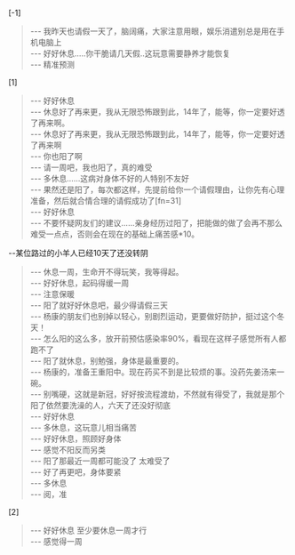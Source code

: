 
[-1] 
>--- 我昨天也请假一天了，脑阔痛，大家注意用眼，娱乐消遣别总是用在手机电脑上<br>
>--- 好好休息.....你干脆请几天假..这玩意需要静养才能恢复<br>
>--- 精准预测<br>

[1] 
>--- 好好休息<br>
>--- 休息好了再来更，我从无限恐怖跟到此，14年了，能等，你一定要好透了再来啊。<br>
>--- 休息好了再来更，我从无限恐怖跟到此，14年了，能等，你一定要好透了再来啊<br>
>--- 你也阳了啊<br>
>--- 请一周吧，我也阳了，真的难受<br>
>--- 多休息……这病对身体不好的人特别不友好<br>
>--- 果然还是阳了，每次都这样，先提前给你一个请假理由，让你先有心理准备，然后就合情合理的请假成功了[fn=31]<br>
>--- 好好休息<br>
>--- 不要怀疑网友们的建议……亲身经历过阳了，把能做的做了会再不那么难受一点点，否则会在现在的基础上痛苦感*10。   

--某位路过的小羊人已经10天了还没转阴<br>
>--- 休息一周，生命开不得玩笑，我等得起。<br>
>--- 好好休息，起码得缓一周<br>
>--- 注意保暖<br>
>--- 阳了就好好休息吧，最少得请假三天<br>
>--- 杨康的朋友们也别掉以轻心，别剧烈运动，更要做好防护，挺过这个冬天！<br>
>--- 怎么阳的这么多，放开前预估感染率90%，看现在这样子感觉所有人都跑不了<br>
>--- 阳了就休息，别勉强，身体是最重要的。<br>
>--- 杨康的，准备王重阳中。现在药买不到是比较烦的事。没药先姜汤来一碗。<br>
>--- 别嘴硬，这就是新冠，好好按流程渡劫，不然就有得受了，我就是那个阳了依然要洗澡的人，六天了还没好彻底<br>
>--- 好好休息<br>
>--- 多休息，这玩意儿相当痛苦<br>
>--- 好好休息，照顾好身体<br>
>--- 感觉不阳反而另类<br>
>--- 阳了那最近一周都可能没了  太难受了<br>
>--- 好了再更吧，身体要紧<br>
>--- 多休息<br>
>--- 阅，准<br>

[2] 
>--- 好好休息 至少要休息一周才行<br>
>--- 感觉得一周<br>

